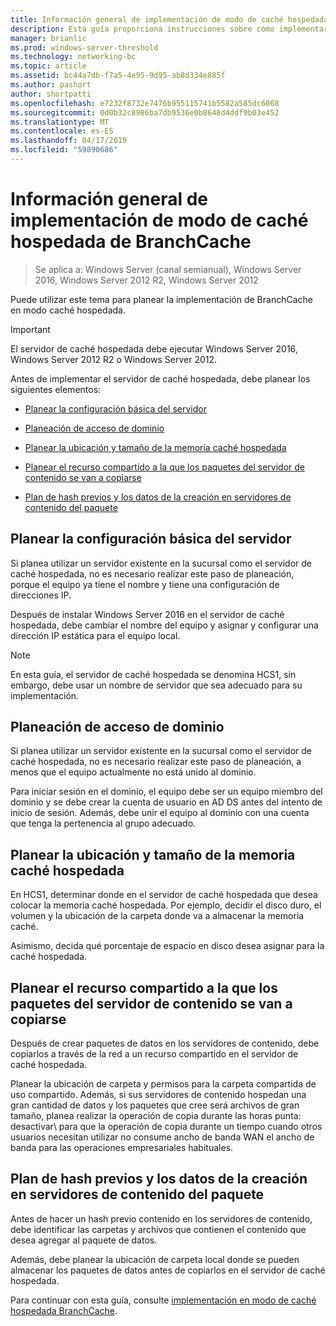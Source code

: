 ```yaml
---
title: Información general de implementación de modo de caché hospedada de BranchCache
description: Esta guía proporciona instrucciones sobre cómo implementar BranchCache en modo de caché hospedada en equipos que ejecutan Windows Server 2016 y Windows 10
manager: brianlic
ms.prod: windows-server-threshold
ms.technology: networking-bc
ms.topic: article
ms.assetid: bc44a7db-f7a5-4e95-9d95-ab8d334e885f
ms.author: pashort
author: shortpatti
ms.openlocfilehash: e7232f8732e7476b955115741b5582a585dc6068
ms.sourcegitcommit: 0d0b32c8986ba7db9536e0b8648d4ddf9b03e452
ms.translationtype: MT
ms.contentlocale: es-ES
ms.lasthandoff: 04/17/2019
ms.locfileid: "59890686"
---
```

# <a name="branchcache-hosted-cache-mode-deployment-planning"></a>Información general de implementación de modo de caché hospedada de BranchCache

>Se aplica a: Windows Server (canal semianual), Windows Server 2016, Windows Server 2012 R2, Windows Server 2012

Puede utilizar este tema para planear la implementación de BranchCache en modo caché hospedada.

>[!IMPORTANT]
>El servidor de caché hospedada debe ejecutar Windows Server 2016, Windows Server 2012 R2 o Windows Server 2012.

Antes de implementar el servidor de caché hospedada, debe planear los siguientes elementos:

- [Planear la configuración básica del servidor](#bkmk_basic)

- [Planeación de acceso de dominio](#bkmk_domain)

- [Planear la ubicación y tamaño de la memoria caché hospedada](#bkmk_cachelocation)

- [Planear el recurso compartido a la que los paquetes del servidor de contenido se van a copiarse](#bkmk_package)

- [Plan de hash previos y los datos de la creación en servidores de contenido del paquete](#bkmk_prehash)

## <a name="bkmk_basic"></a>Planear la configuración básica del servidor
  
Si planea utilizar un servidor existente en la sucursal como el servidor de caché hospedada, no es necesario realizar este paso de planeación, porque el equipo ya tiene el nombre y tiene una configuración de direcciones IP.

Después de instalar Windows Server 2016 en el servidor de caché hospedada, debe cambiar el nombre del equipo y asignar y configurar una dirección IP estática para el equipo local.

>[!NOTE]
>En esta guía, el servidor de caché hospedada se denomina HCS1, sin embargo, debe usar un nombre de servidor que sea adecuado para su implementación.

## <a name="bkmk_domain"></a>Planeación de acceso de dominio

Si planea utilizar un servidor existente en la sucursal como el servidor de caché hospedada, no es necesario realizar este paso de planeación, a menos que el equipo actualmente no está unido al dominio.
  
Para iniciar sesión en el dominio, el equipo debe ser un equipo miembro del dominio y se debe crear la cuenta de usuario en AD DS antes del intento de inicio de sesión. Además, debe unir el equipo al dominio con una cuenta que tenga la pertenencia al grupo adecuado.

## <a name="bkmk_cachelocation"></a>Planear la ubicación y tamaño de la memoria caché hospedada

En HCS1, determinar donde en el servidor de caché hospedada que desea colocar la memoria caché hospedada. Por ejemplo, decidir el disco duro, el volumen y la ubicación de la carpeta donde va a almacenar la memoria caché.

Asimismo, decida qué porcentaje de espacio en disco desea asignar para la caché hospedada.

## <a name="bkmk_package"></a>Planear el recurso compartido a la que los paquetes del servidor de contenido se van a copiarse

Después de crear paquetes de datos en los servidores de contenido, debe copiarlos a través de la red a un recurso compartido en el servidor de caché hospedada.

Planear la ubicación de carpeta y permisos para la carpeta compartida de uso compartido. Además, si sus servidores de contenido hospedan una gran cantidad de datos y los paquetes que cree será archivos de gran tamaño, planea realizar la operación de copia durante las horas punta: desactivar\ para que la operación de copia durante un tiempo cuando otros usuarios necesitan utilizar no consume ancho de banda WAN  el ancho de banda para las operaciones empresariales habituales.

## <a name="bkmk_prehash"></a>Plan de hash previos y los datos de la creación en servidores de contenido del paquete

Antes de hacer un hash previo contenido en los servidores de contenido, debe identificar las carpetas y archivos que contienen el contenido que desea agregar al paquete de datos. 

Además, debe planear la ubicación de carpeta local donde se pueden almacenar los paquetes de datos antes de copiarlos en el servidor de caché hospedada.

Para continuar con esta guía, consulte [implementación en modo de caché hospedada BranchCache](4-Bc-Hcm-Deployment.md).

